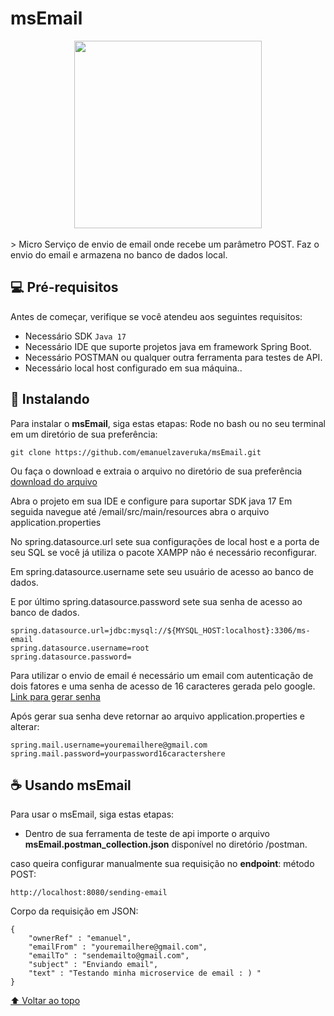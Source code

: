 # msEmail

<!---Esses são exemplos. Veja https://shields.io para outras pessoas ou para personalizar este conjunto de escudos. Você pode querer incluir dependências, status do projeto e informações de licença aqui--->


<center>
<img src="https://emanuelzaveruka.github.io/portfolio/assets/img/msEmail.svg" widht="90%" height="300px">
</center>
<br>
> Micro Serviço de envio de email onde recebe um parâmetro POST. Faz o envio do email e armazena no banco de dados local.



## 💻 Pré-requisitos

Antes de começar, verifique se você atendeu aos seguintes requisitos:
* Necessário SDK `Java 17`
* Necessário IDE que suporte projetos java em framework Spring Boot.
* Necessário POSTMAN ou qualquer outra ferramenta para testes de API.
* Necessário local host configurado em sua máquina..


## 🚀 Instalando

Para instalar o **msEmail**, siga estas etapas:
Rode no bash ou no seu terminal em um diretório de sua preferência:
```
git clone https://github.com/emanuelzaveruka/msEmail.git
```
Ou faça o download e extraia o arquivo no diretório de sua preferência [download do arquivo](https://github.com/emanuelzaveruka/msEmail/archive/refs/heads/main.zip)

Abra o projeto em sua IDE e configure para suportar SDK java 17
Em seguida navegue até /email/src/main/resources abra o arquivo application.properties

No spring.datasource.url sete sua configurações de local host e a porta de seu SQL se você já utiliza o pacote XAMPP não é necessário reconfigurar.

Em spring.datasource.username sete seu usuário de acesso ao banco de dados.

E por último spring.datasource.password sete sua senha de acesso ao banco de dados.
```
spring.datasource.url=jdbc:mysql://${MYSQL_HOST:localhost}:3306/ms-email
spring.datasource.username=root
spring.datasource.password=
```
Para utilizar o envio de email é necessário um email com autenticação de dois fatores e uma senha de acesso de 16 caracteres gerada pelo google. [Link para gerar senha](https://support.google.com/accounts/answer/185833)

Após gerar sua senha deve retornar ao arquivo application.properties e alterar:
```
spring.mail.username=youremailhere@gmail.com
spring.mail.password=yourpassword16caractershere
```
## ☕ Usando msEmail

Para usar o msEmail, siga estas etapas:

- Dentro de sua ferramenta de teste de api importe o arquivo **msEmail.postman_collection.json** disponível no diretório /postman.

caso queira configurar manualmente sua requisição no **endpoint**:
método POST:
```
http://localhost:8080/sending-email
```
Corpo da requisição em JSON:
```
{
    "ownerRef" : "emanuel",
    "emailFrom" : "youremailhere@gmail.com",
    "emailTo" : "sendemailto@gmail.com",
    "subject" : "Enviando email",
    "text" : "Testando minha microservice de email : ) "
}
```



[⬆ Voltar ao topo](#msEmail)<br>

